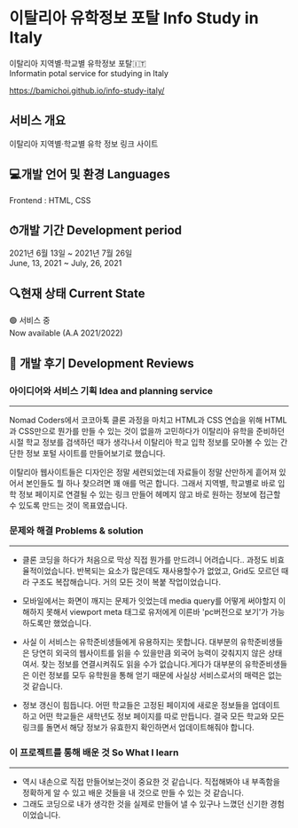 # 이탈리아 유학정보 포탈 Info Study in Italy

이탈리아 지역별·학교별 유학정보 포탈🇮🇹  
Informatin potal service for studying in Italy  
  
https://bamichoi.github.io/info-study-italy/  

## 서비스 개요
  
이탈리아 지역별·학교별 유학 정보 링크 사이트  
  
## 💻개발 언어 및 환경 Languages
  
Frontend : HTML, CSS  
  
## ⏱개발 기간 Development period
  
2021년 6월 13일 ~ 2021년 7월 26일  
June, 13, 2021 ~ July, 26, 2021  
  
## 🔍현재 상태 Current State      
     
🟢 서비스 중    
Now available (A.A 2021/2022)  
  
  
## 📝 개발 후기 Development Reviews
  
### 아이디어와 서비스 기획 Idea and planning service

---

Nomad Coders에서 코코아톡 클론 과정을 마치고 HTML과 CSS 연습을 위해 HTML과 CSS만으로 뭔가를 만들 수 있는 것이 없을까 고민하다가 이탈리아 유학을 준비하던 시절 학교 정보를 검색하던 때가 생각나서 이탈리아 학교 입학 정보를 모아볼 수 있는 간단한 정보 포털 사이트를 만들어보기로 했습니다. 

이탈리아 웹사이트들은 디자인은 정말 세련되었는데 자료들이 정말 산만하게 흩어져 있어서 본인들도 뭘 하나 찾으려면 꽤 애를 먹곤 합니다. 그래서 지역별, 학교별로 바로 입학 정보 페이지로 연결될 수 있는 링크 만들어 헤메지 않고 바로 원하는 정보에 접근할 수 있도록 만드는 것이 목표였습니다.

### 문제와 해결 Problems & solution

---

- 클론 코딩을 하다가 처음으로 막상 직접 뭔가를 만드려니 어려습니다.. 과정도 비효율적이었습니다. 반복되는 요소가 많은데도 재사용할수가 없었고, Grid도 모르던 때라 구조도 복잡해습니다. 거의 모든 것이 복붙 작업이었습니다.

- 모바일에서는 화면이 깨지는 문제가 잇었는데 media query를 어떻게 써야할지 이해하지 못해서 viewport meta 태그로 유저에게 이른바 'pc버전으로 보기'가 가능하도록만 했었습니다.

- 사실 이 서비스는 유학준비생들에게 유용하지는 못합니다. 대부분의 유학준비생들은 당연히 외국의 웹사이트를 읽을 수 있을만큼 외국어 능력이 갖춰지지 않은 상태여서. 찾는 정보를 연결시켜줘도 읽을 수가 없습니다.게다가 대부분의 유학준비생들은 이런 정보를 모두 유학원을 통해 얻기 때문에 사실상 서비스로서의 매력은 없는 것 같습니다.

- 정보 갱신이 힘듭니다. 어떤 학교들은 고정된 페이지에 새로운 정보들을 업데이트 하고 어떤 학교들은 새학년도 정보 페이지를 따로 만듭니다. 결국 모든 학교와 모든 링크를 돌면서 해당 정보가 유효한지 확인하면서 업데이트해줘야 합니다.

### 이 프로젝트를 통해 배운 것 So What I learn

---

- 역시 내손으로 직접 만들어보는것이 중요한 것 같습니다. 직접해봐야 내 부족함을 정확하게 알 수 있고 배운 것들을 내 것으로 만들 수 있는 것 같습니다.
- 그래도 코딩으로 내가 생각한 것을 실제로 만들어 낼 수 있구나 느꼈던 신기한 경험이었습니다.